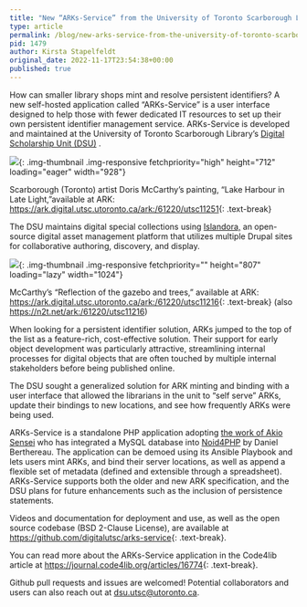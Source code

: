 ```yaml
---
title: "New “ARKs-Service” from the University of Toronto Scarborough Library"
type: article
permalink: /blog/new-arks-service-from-the-university-of-toronto-scarborough-library/
pid: 1479
author: Kirsta Stapelfeldt
original_date: 2022-11-17T23:54:38+00:00
published: true
---
```


How can smaller library shops mint and resolve persistent identifiers? A new
self-hosted application called “ARKs-Service” is a user interface designed to
help those with fewer dedicated IT resources to set up their own persistent
identifier management service. ARKs-Service is developed and maintained at the
University of Toronto Scarborough Library’s [Digital Scholarship Unit (DSU)] .

![][1]{: .img-thumbnail .img-responsive fetchpriority="high" height="712" loading="eager" width="928"}

Scarborough (Toronto) artist Doris McCarthy’s painting, “Lake Harbour in Late
Light,”available at ARK:
<https://ark.digital.utsc.utoronto.ca/ark:/61220/utsc11251>{: .text-break}

The DSU maintains digital special collections using [Islandora,] an
open-source digital asset management platform that utilizes multiple Drupal
sites for collaborative authoring, discovery, and display.

![][2]{: .img-thumbnail .img-responsive fetchpriority="" height="807" loading="lazy" width="1024"}

McCarthy’s “Reflection of the gazebo and trees,” available at ARK:
<https://ark.digital.utsc.utoronto.ca/ark:/61220/utsc11216>{: .text-break} (also
<https://n2t.net/ark:/61220/utsc11216>)

When looking for a persistent identifier solution, ARKs jumped to the top of
the list as a feature-rich, cost-effective solution. Their support for early
object development was particularly attractive, streamlining internal
processes for digital objects that are often touched by multiple internal
stakeholders before being published online.

The DSU sought a generalized solution for ARK minting and binding with a user
interface that allowed the librarians in the unit to “self serve” ARKs, update
their bindings to new locations, and see how frequently ARKs were being used.

ARKs-Service is a standalone PHP application adopting [the work of Akio
Sensei] who has integrated a MySQL database into [Noid4PHP] by Daniel
Berthereau. The application can be demoed using its Ansible Playbook and lets
users mint ARKs, and bind their server locations, as well as append a flexible
set of metadata (defined and extensible through a spreadsheet). ARKs-Service
supports both the older and new ARK specification, and the DSU plans for
future enhancements such as the inclusion of persistence statements.

Videos and documentation for deployment and use, as well as the open source
codebase (BSD 2-Clause License), are available at
<https://github.com/digitalutsc/arks-service>{: .text-break}.

You can read more about the ARKs-Service application in the Code4lib article
at <https://journal.code4lib.org/articles/16774>{: .text-break}.

Github pull requests and issues are welcomed! Potential collaborators and
users can also reach out at <dsu.utsc@utoronto.ca>.

[Digital Scholarship Unit (DSU)]: https://digital.utsc.utoronto.ca/
[1]: ../../assets/images//posts/2022-11-17-new-arks-service-from-the-university-of-toronto-scarborough-library/lake_harbour.png
[Islandora,]: https://www.islandora.ca/
[2]: ../../assets/images//posts/2022-11-17-new-arks-service-from-the-university-of-toronto-scarborough-library/gazebo_trees.png
[the work of Akio Sensei]: https://github.com/AkioUnity/Noid4Php
[Noid4PHP]: https://github.com/Daniel-KM/Noid4Php
